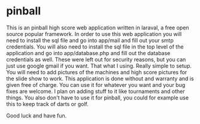 pinball
=======

This is an pinball high score web application written in laraval, a free open source popular framework.  In order to use this web application you will need to install the sql file and go into app/mail and fill out your smtp credentials.  You will also need to install the sql file in the top level of the application and go into app/database.php and fill out the database credentials as well.  These were left out for security reasons, but you can just use google gmail if you want.   That what I using.   Really simple to setup.  You will need to add pictures of the machines and high score pictures for the slide show to work.  This application is done without and warranty and is given free of charge.  You can use it for whatever you want and your bug fixes are welcome.  I plan on adding stuff to it like tournaments and other things.  You also don't have to use it for pinball, you could for example use this to keep track of darts or golf.

Good luck and have fun.

